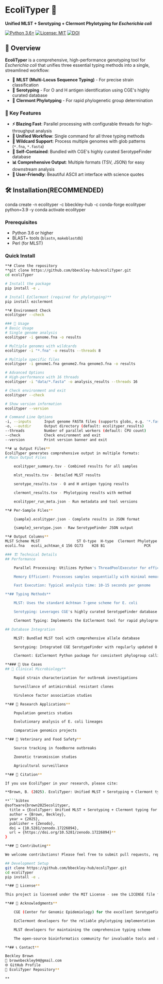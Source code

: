 # EcoliTyper 🧬

**Unified MLST + Serotyping + Clermont Phylotyping for *Escherichia coli***

[![Python 3.6+](https://img.shields.io/badge/python-3.6+-blue.svg)](https://www.python.org/downloads/)
[![License: MIT](https://img.shields.io/badge/License-MIT-yellow.svg)](https://opensource.org/licenses/MIT)
[![DOI](https://zenodo.org/badge/DOI/10.5281/zenodo.17226894.svg)](https://doi.org/10.5281/zenodo.17226894)

## 📖 Overview

**EcoliTyper** is a comprehensive, high-performance genotyping tool for *Escherichia coli* that unifies three essential typing methods into a single, streamlined workflow:

- 🔬 **MLST (Multi-Locus Sequence Typing)** - For precise strain classification
- 🦠 **Serotyping** - For O and H antigen identification using CGE's highly curated database
- 🧬 **Clermont Phylotyping** - For rapid phylogenetic group determination

### 🚀 Key Features

- **⚡ Blazing Fast**: Parallel processing with configurable threads for high-throughput analysis
- **🎯 Unified Workflow**: Single command for all three typing methods
- **📁 Wildcard Support**: Process multiple genomes with glob patterns (`*.fna`, `*.fasta`)
- **🔧 Self-Contained**: Bundled with CGE's highly curated SerotypeFinder database
- **📊 Comprehensive Output**: Multiple formats (TSV, JSON) for easy downstream analysis
- **🎨 User-Friendly**: Beautiful ASCII art interface with science quotes

## 🛠️ Installation(RECOMMENDED)
conda create -n ecolityper -c bbeckley-hub -c conda-forge ecolityper python=3.9 -y
conda activate ecolityper

### Prerequisites
- Python 3.6 or higher
- BLAST+ tools (`blastn`, `makeblastdb`)
- Perl (for MLST)

### Quick Install
```bash
**# Clone the repository
**git clone https://github.com/bbeckley-hub/ecoliTyper.git
cd ecoliTyper

# Install the package
pip install -e .

# Install EzClermont (required for phylotyping)**
pip install ezclermont

**# Environment Check
ecolityper --check

### 🚀 Usage
# Basic Usage
# Single genome analysis
ecolityper -i genome.fna -o results

# Multiple genomes with wildcards
ecolityper -i "*.fna" -o results --threads 8

# Multiple specific files
ecolityper -i genome1.fna genome2.fna genome3.fna -o results

# Advanced Options
# High-performance with 16 threads
ecolityper -i "data/*.fasta" -o analysis_results --threads 16

# Check environment and exit
ecolityper --check

# Show version information
ecolityper --version

# Command Line Options
-i, --inputs      Input genome FASTA files (supports globs, e.g. '*.fasta')
-o, --outdir      Output directory (default: ecolityper_results)
--threads         Number of parallel workers (default: CPU count)
--check           Check environment and exit
--version         Print version banner and exit

**# 📊 Output Files**
EcoliTyper generates comprehensive output in multiple formats:
# Main Output Files

    ecolityper_summary.tsv - Combined results for all samples

    mlst_results.tsv - Detailed MLST results

    serotype_results.tsv - O and H antigen typing results

    clermont_results.tsv - Phylotyping results with method

    ecolityper_run_meta.json - Run metadata and tool versions

**# Per-Sample Files**

    {sample}.ecolityper.json - Complete results in JSON format

    {sample}_serotype.json - Raw SerotypeFinder JSON output

**# Output Columns**
MLST Scheme MLST                 ST	O-type	H-type	Clermont Phylotype	Method
ecoli.fna   ecoli_achtman_4	156	O173	H28	B1	                PCR

### 🏗️ Technical Details
## Performance

    Parallel Processing: Utilizes Python's ThreadPoolExecutor for efficient multi-core usage

    Memory Efficient: Processes samples sequentially with minimal memory footprint

    Fast Execution: Typical analysis time: 10-15 seconds per genome

**## Typing Methods**

    MLST: Uses the standard Achtman 7-gene scheme for E. coli

    Serotyping: Leverages CGE's highly curated SerotypeFinder database with BLAST-based identification

    Clermont Typing: Implements the EzClermont tool for rapid phylogroup determination

## Database Integration

    MLST: Bundled MLST tool with comprehensive allele database

    Serotyping: Integrated CGE SerotypeFinder with regularly updated O and H antigen databases

    Clermont: EzClermont Python package for consistent phylogroup calling

**### 🎯 Use Cases
## 🏥 Clinical Microbiology**

    Rapid strain characterization for outbreak investigations

    Surveillance of antimicrobial resistant clones

    Virulence factor association studies

**## 🔬 Research Applications**

    Population genetics studies

    Evolutionary analysis of E. coli lineages

    Comparative genomics projects

**## 🐄 Veterinary and Food Safety**

    Source tracking in foodborne outbreaks

    Zoonotic transmission studies

    Agricultural surveillance

**## 📝 Citation**

If you use EcoliTyper in your research, please cite:

**Brown, B. (2025). EcoliTyper: Unified MLST + Serotyping + Clermont typing for Escherichia coli. Zenodo. https://doi.org/10.5281/zenodo.17226894**

**```bibtex
@software{brown2025ecolityper,
  title = {EcoliTyper: Unified MLST + Serotyping + Clermont typing for Escherichia coli},
  author = {Brown, Beckley},
  year = {2025},
  publisher = {Zenodo},
  doi = {10.5281/zenodo.17226894},
  url = {https://doi.org/10.5281/zenodo.17226894}**
}

**## 🤝 Contributing**

We welcome contributions! Please feel free to submit pull requests, report bugs, or suggest new features.

## Development Setup
git clone https://github.com/bbeckley-hub/ecoliTyper.git
cd ecoliTyper
pip install -e .

**## 📄 License**

This project is licensed under the MIT License - see the LICENSE file for details.

**## 🙏 Acknowledgments**

    CGE (Center for Genomic Epidemiology) for the excellent SerotypeFinder tool and database

    EzClermont developers for the reliable phylotyping implementation

    MLST developers for maintaining the comprehensive typing scheme

    The open-source bioinformatics community for invaluable tools and resources

**## 📞 Contact**

Beckley Brown
📧 brownbeckley94@gmail.com
🌐 GitHub Profile
🔗 EcoliTyper Repository**

**
